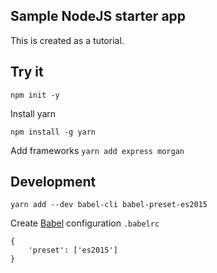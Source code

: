 ## Sample NodeJS starter app

This is created as a tutorial.

## Try it
`npm init -y`

Install yarn

`npm install -g yarn`

Add frameworks
`yarn add express morgan`

## Development
`yarn add --dev babel-cli babel-preset-es2015`

Create [Babel](https://babeljs.io/) configuration `.babelrc`

```
{
    'preset': ['es2015']
}
```
